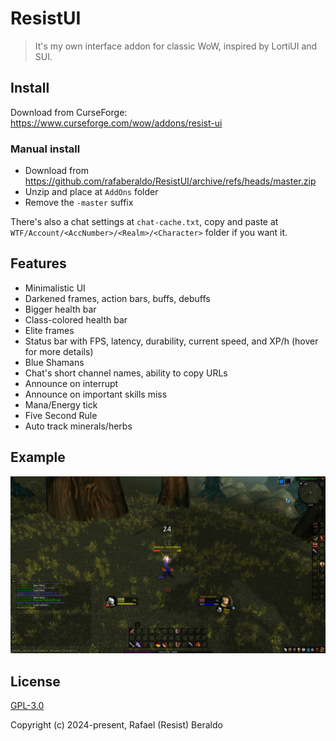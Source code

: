 # ResistUI

> It's my own interface addon for classic WoW, inspired by LortiUI and SUI.

## Install

Download from CurseForge: https://www.curseforge.com/wow/addons/resist-ui

### Manual install

- Download from https://github.com/rafaberaldo/ResistUI/archive/refs/heads/master.zip
- Unzip and place at `AddOns` folder
- Remove the `-master` suffix

There's also a chat settings at `chat-cache.txt`, copy and paste
at `WTF/Account/<AccNumber>/<Realm>/<Character>` folder if you want it.

## Features

- Minimalistic UI
- Darkened frames, action bars, buffs, debuffs
- Bigger health bar
- Class-colored health bar
- Elite frames
- Status bar with FPS, latency, durability, current speed, and XP/h (hover for more details)
- Blue Shamans
- Chat's short channel names, ability to copy URLs
- Announce on interrupt
- Announce on important skills miss
- Mana/Energy tick
- Five Second Rule
- Auto track minerals/herbs

## Example

![](example.png)

## License

[GPL-3.0](https://github.com/rafaberaldo/ResistUI/blob/master/LICENSE)

Copyright (c) 2024-present, Rafael (Resist) Beraldo
